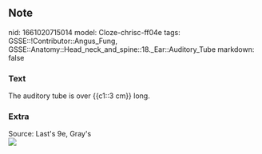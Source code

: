 ## Note
nid: 1661020715014
model: Cloze-chrisc-ff04e
tags: GSSE::!Contributor::Angus_Fung, GSSE::Anatomy::Head_neck_and_spine::18._Ear::Auditory_Tube
markdown: false

### Text
The auditory tube is over {{c1::3 cm}} long.

### Extra
<div>
  Source: Last's 9e, Gray's
</div>
<div><img src=
"paste-92db769ce92747bed202efff4a2e350281d6dfc2.jpg"></div>
